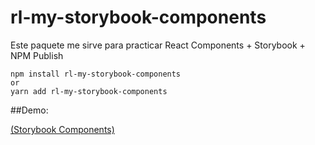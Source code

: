 # rl-my-storybook-components

Este paquete me sirve para practicar React Components + Storybook + NPM Publish

```
npm install rl-my-storybook-components
or
yarn add rl-my-storybook-components
```

##Demo:

[(Storybook Components)](https://leoor22.github.io/sb-components/?path=/story/example-introduction--page)
